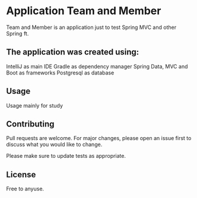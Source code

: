 # Application Team and Member

Team and Member is an application just to test Spring MVC and other Spring ft.

## The application was created using:
IntelliJ as main IDE
Gradle as dependency manager
Spring Data, MVC and Boot as frameworks
Postgresql as database


## Usage
Usage mainly for study

## Contributing
Pull requests are welcome. For major changes, please open an issue first to discuss what you would like to change.

Please make sure to update tests as appropriate.

## License
Free to anyuse.
